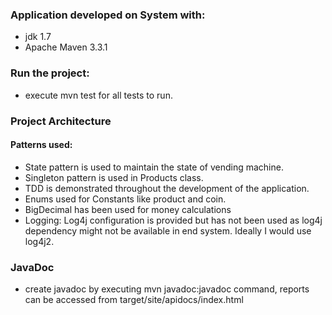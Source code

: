 ### Application developed on System with:
 - jdk 1.7
 - Apache Maven 3.3.1

### Run the project:
 - execute mvn test for all tests to run.

### Project Architecture 

#### Patterns used:
 - State pattern is used to maintain the state of vending machine.
 - Singleton pattern is used in Products class.
 - TDD is demonstrated throughout the development of the application.
 - Enums used for Constants like product and coin.
 - BigDecimal has been used for money calculations 
 - Logging: Log4j configuration is provided but has not been used as log4j dependency might not be available in end system. Ideally I would use log4j2.

### JavaDoc
 - create javadoc by executing mvn javadoc:javadoc command, reports can be accessed from target/site/apidocs/index.html 
